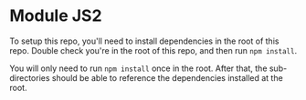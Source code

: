 # Module JS2

To setup this repo, you'll need to install dependencies in the root of this repo.
Double check you're in the root of this repo, and then run `npm install`.

You will only need to run `npm install` once in the root.
After that, the sub-directories should be able to reference the dependencies installed at the root.
